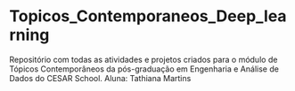 # Topicos_Contemporaneos_Deep_learning
Repositório com todas as atividades e projetos criados para o módulo de Tópicos Contemporâneos da pós-graduação em Engenharia e Análise de Dados do CESAR School. Aluna: Tathiana Martins
